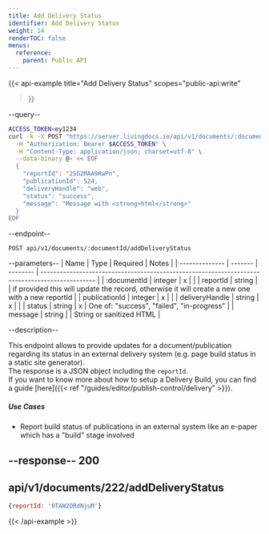 ```yaml
---
title: Add Delivery Status
identifier: Add Delivery Status
weight: 14
renderTOC: false
menus:
  reference:
    parent: Public API
---
```


{{< api-example
  title="Add Delivery Status"
  scopes="public-api:write"
>}}

--query--

```bash
ACCESS_TOKEN=ey1234
curl -k -X POST "https://server.livingdocs.io/api/v1/documents/:documentId/addDeliveryStatus" \
  -H "Authorization: Bearer $ACCESS_TOKEN" \
  -H "Content-Type: application/json; charset=utf-8" \
  --data-binary @- << EOF
  {
    "reportId": "2SG2MAA9RwPn",
    "publicationId": 524,
    "deliveryHandle": "web",
    "status": "success",
    "message": "Message with <strong>html</strong>"
  }
EOF
```

--endpoint--
```
POST api/v1/documents/:documentId/addDeliveryStatus
```

--parameters--
| Name           | Type     | Required | Notes                                                                                           |
| -------------- | -------  | -------- | ----------------------------------------------------------------------------------------------- |
| :documentId    | integer  | x        |                                                                                                 |
| reportId       | string   |          | if provided this will update the record, otherwise it will create a new one with a new reportId |
| publicationId  | integer  | x        |                                                                                                 |
| deliveryHandle | string   | x        |                                                                                                 |
| status         | string   | x        | One of: "success", "failed", "in-progress"                                                      |
| message        | string   |          | String or sanitized HTML                                                                        |

--description--

This endpoint allows to provide updates for a document/publication regarding its status in an external delivery system (e.g. page build status in a static site generator).<br>
The response is a JSON object including the `reportId`.<br>
If you want to know more about how to setup a Delivery Build, you can find a guide [here]({{< ref "/guides/editor/publish-control/delivery" >}}).

##### Use Cases

- Report build status of publications in an external system like an e-paper which has a "build" stage involved

--response--
200
---
api/v1/documents/222/addDeliveryStatus
---
```js
{reportId: '0TAW2ORdNjuM'}
```

{{< /api-example >}}
